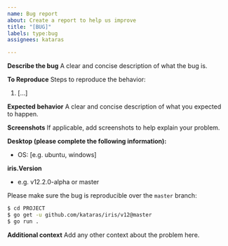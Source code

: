 ```yaml
---
name: Bug report
about: Create a report to help us improve
title: "[BUG]"
labels: type:bug
assignees: kataras

---
```


**Describe the bug**
A clear and concise description of what the bug is.

**To Reproduce**
Steps to reproduce the behavior:
1. [...]

**Expected behavior**
A clear and concise description of what you expected to happen.

**Screenshots**
If applicable, add screenshots to help explain your problem.

**Desktop (please complete the following information):**
 - OS: [e.g. ubuntu, windows]

**iris.Version**
- e.g. v12.2.0-alpha or master

Please make sure the bug is reproducible over the `master` branch:

```sh
$ cd PROJECT
$ go get -u github.com/kataras/iris/v12@master
$ go run .
```

**Additional context**
Add any other context about the problem here.
